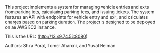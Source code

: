 This project implements a system for managing vehicle entries and exits from parking lots, calculating parking fees, and issuing tickets.
The system features an API with endpoints for vehicle entry and exit, and calculates charges based on parking duration.
The project is designed to be deployed on an AWS EC2 instance.

This is the URL:
(http://13.49.74.53:8080)

Authors: Shira Porat, Tomer Aharoni, and Yuval Heiman